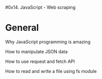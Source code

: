 #0x14. JavaScript - Web scraping

# General

Why JavaScript programming is amazing

How to manipulate JSON data

How to use request and fetch API

How to read and write a file using fs module

